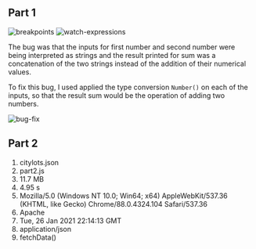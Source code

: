 ## Part 1

![breakpoints](part3-breakpoints)
![watch-expressions](part3-watch-expressions)

The bug was that the inputs for first number and second number were being interpreted as strings and the result printed for sum was a concatenation of the two strings instead of the addition of their numerical values.  

To fix this bug, I used applied the type conversion `Number()` on each of the inputs, so that the result sum would be the operation of adding two numbers.

![bug-fix](part3-bug-fix)


## Part 2
1. citylots.json
2. part2.js
3. 11.7 MB
4. 4.95 s
5. Mozilla/5.0 (Windows NT 10.0; Win64; x64) AppleWebKit/537.36 (KHTML, like Gecko) Chrome/88.0.4324.104 Safari/537.36
6. Apache
7. Tue, 26 Jan 2021 22:14:13 GMT
8. application/json
9. fetchData()